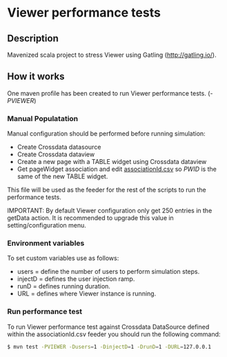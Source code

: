 
# Viewer performance tests

## Description

Mavenized scala project to stress Viewer using Gatling (http://gatling.io/).

## How it works

One maven profile has been created to run Viewer performance tests. (_-PVIEWER_)

### Manual Populatation

Manual configuration should be performed before running simulation:

- Create Crossdata datasource
- Create Crossdata dataview
- Create a new page with a TABLE widget using Crossdata dataview
- Get pageWidget association and edit [associationId.csv](https://github.com/Stratio/paas-stability/blob/branch/src/test/resources/data/viewer/associationId.csv) so _PWID_ is the same of the new TABLE widget.

This file will be used as the feeder for the rest of the scripts to run the performance tests.

IMPORTANT: By default Viewer configuration only get 250 entries in the getData action. It is recommended to upgrade this value in setting/configuration menu.

### Environment variables

To set custom variables use as follows:

- users     = define the number of users to perform simulation steps.
- injectD   = defines the user injection ramp.
- runD      = defines running duration.
- URL       = defines where Viewer instance is running.

### Run performance test

To run Viewer performance test against Crossdata DataSource defined within the associationId.csv feeder you should run the following command:

```sh
$ mvn test -PVIEWER -Dusers=1 -DinjectD=1 -DrunD=1 -DURL=127.0.0.1
```
